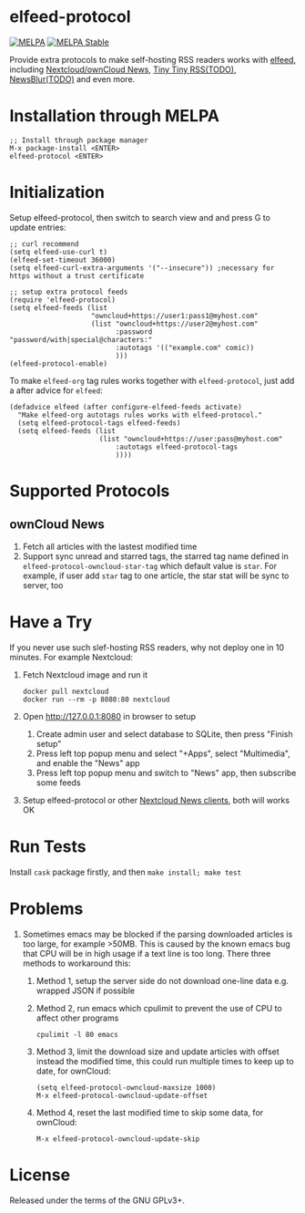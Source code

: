 elfeed-protocol
==============
[![MELPA](http://melpa.org/packages/elfeed-protocol-badge.svg)](http://melpa.org/#/elfeed-protocol) [![MELPA Stable](https://stable.melpa.org/packages/elfeed-protocol-badge.svg)](https://stable.melpa.org/#/elfeed-protocol)

Provide extra protocols to make self-hosting RSS readers works
with [elfeed](https://github.com/skeeto/elfeed),
including
[Nextcloud/ownCloud News](https://nextcloud.com/),
[Tiny Tiny RSS(TODO)](https://tt-rss.org/fox/tt-rss),
[NewsBlur(TODO)](https://newsblur.com/) and even more.

# Installation through MELPA

    ;; Install through package manager
    M-x package-install <ENTER>
    elfeed-protocol <ENTER>

# Initialization
Setup elfeed-protocol, then switch to search view and and press G to update entries:

    ;; curl recommend
    (setq elfeed-use-curl t)
    (elfeed-set-timeout 36000)
    (setq elfeed-curl-extra-arguments '("--insecure")) ;necessary for https without a trust certificate

    ;; setup extra protocol feeds
    (require 'elfeed-protocol)
    (setq elfeed-feeds (list
                        "owncloud+https://user1:pass1@myhost.com"
                        (list "owncloud+https://user2@myhost.com"
                              :password "password/with|special@characters:"
                              :autotags '(("example.com" comic))
                              )))
    (elfeed-protocol-enable)

To make `elfeed-org` tag rules works together with `elfeed-protocol`, just add a
after advice for `elfeed`:

    (defadvice elfeed (after configure-elfeed-feeds activate)
      "Make elfeed-org autotags rules works with elfeed-protocol."
      (setq elfeed-protocol-tags elfeed-feeds)
      (setq elfeed-feeds (list
                          (list "owncloud+https://user:pass@myhost.com"
                              :autotags elfeed-protocol-tags
                              ))))

# Supported Protocols
## ownCloud News
1. Fetch all articles with the lastest modified time
1. Support sync unread and starred tags, the starred tag name defined
   in `elfeed-protocol-owncloud-star-tag` which default value is `star`. For
   example, if user add `star` tag to one article, the star stat will
   be sync to server, too

# Have a Try
If you never use such slef-hosting RSS readers, why not deploy one in 10 minutes. For
example Nextcloud:

1.  Fetch Nextcloud image and run it

        docker pull nextcloud
        docker run --rm -p 8080:80 nextcloud

2.  Open <http://127.0.0.1:8080> in browser to setup
    1.  Create admin user and select database to SQLite, then press "Finish setup"
    2.  Press left top popup menu and select "+Apps", select
        "Multimedia", and enable the "News" app
    3.  Press left top popup menu and switch to "News" app, then
        subscribe some feeds

3.  Setup elfeed-protocol or
    other
    [Nextcloud News clients](https://github.com/owncloud/News-Android-App),
    both will works OK

# Run Tests

Install `cask` package firstly, and then `make install; make test`

# Problems
1. Sometimes emacs may be blocked if the parsing downloaded articles
   is too large, for example >50MB. This is caused by the known emacs
   bug that CPU will be in high usage if a text line is too
   long. There three methods to workaround this:
   1. Method 1, setup the server side do not download one-line data
      e.g. wrapped JSON if possible
   2. Method 2, run emacs which cpulimit to prevent the use of CPU to
      affect other programs

          cpulimit -l 80 emacs

   3. Method 3, limit the download size and update articles with
      offset instead the modified time, this could run multiple times
      to keep up to date, for ownCloud:

          (setq elfeed-protocol-owncloud-maxsize 1000)
          M-x elfeed-protocol-owncloud-update-offset

   4. Method 4, reset the last modified time to skip some data, for ownCloud:

          M-x elfeed-protocol-owncloud-update-skip

# License

Released under the terms of the GNU GPLv3+.
